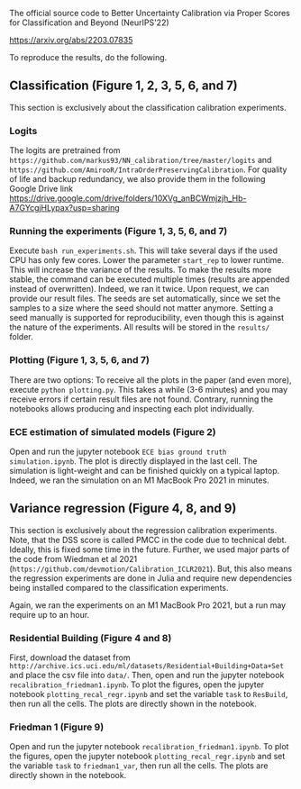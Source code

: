 The official source code to Better Uncertainty Calibration via Proper Scores for Classification and Beyond (NeurIPS'22)

https://arxiv.org/abs/2203.07835

To reproduce the results, do the following.

## Classification (Figure 1, 2, 3, 5, 6, and 7)

This section is exclusively about the classification calibration experiments.

### Logits

The logits are pretrained from `https://github.com/markus93/NN_calibration/tree/master/logits` and `https://github.com/AmirooR/IntraOrderPreservingCalibration`.
For quality of life and backup redundancy, we also provide them in the following Google Drive link https://drive.google.com/drive/folders/10XVg_anBCWmjzjh_Hb-A7GYcgjHLypax?usp=sharing

### Running the experiments (Figure 1, 3, 5, 6, and 7)

Execute `bash run_experiments.sh`.
This will take several days if the used CPU has only few cores.
Lower the parameter `start_rep` to lower runtime.
This will increase the variance of the results.
To make the results more stable, the command can be executed multiple times (results are appended instead of overwritten).
Indeed, we ran it twice.
Upon request, we can provide our result files.
The seeds are set automatically, since we set the samples to a size where the seed should
not matter anymore.
Setting a seed manually is supported for reproducibility, even though this is against
the nature of the experiments.
All results will be stored in the `results/` folder.

### Plotting (Figure 1, 3, 5, 6, and 7)

There are two options:
To receive all the plots in the paper (and even more), execute
`python plotting.py`.
This takes a while (3-6 minutes) and you may receive errors if certain result files are not found.
Contrary, running the notebooks allows producing and inspecting each plot individually.

### ECE estimation of simulated models (Figure 2)

Open and run the jupyter notebook `ECE bias ground truth simulation.ipynb`.
The plot is directly displayed in the last cell.
The simulation is light-weight and can be finished quickly on a typical laptop.
Indeed, we ran the simulation on an M1 MacBook Pro 2021 in minutes.


## Variance regression (Figure 4, 8, and 9)

This section is exclusively about the regression calibration experiments.
Note, that the DSS score is called PMCC in the code due to technical debt.
Ideally, this is fixed some time in the future.
Further, we used major parts of the code from Wiedman et al 2021 (`https://github.com/devmotion/Calibration_ICLR2021`).
But, this also means the regression experiments are done in Julia and require new dependencies being installed compared to the classification experiments.

Again, we ran the experiments on an M1 MacBook Pro 2021, but a run may require up to an hour.

### Residential Building (Figure 4 and 8)

First, download the dataset from `http://archive.ics.uci.edu/ml/datasets/Residential+Building+Data+Set` and place the csv file into `data/`.
Then, open and run the jupyter notebook `recalibration_friedman1.ipynb`.
To plot the figures, open the jupyter notebook `plotting_recal_regr.ipynb` and set the variable `task` to `ResBuild`, then run all the cells.
The plots are directly shown in the notebook.

### Friedman 1 (Figure 9)

Open and run the jupyter notebook `recalibration_friedman1.ipynb`.
To plot the figures, open the jupyter notebook `plotting_recal_regr.ipynb` and set the variable `task` to `friedman1_var`, then run all the cells.
The plots are directly shown in the notebook.
